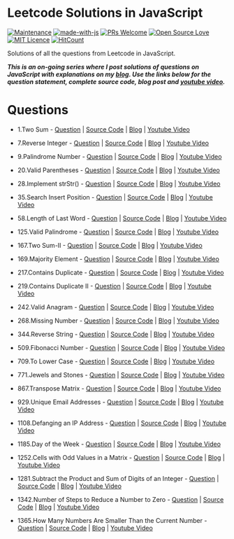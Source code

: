 # Leetcode Solutions in JavaScript

[![Maintenance](https://img.shields.io/badge/Maintained%3F-yes-green.svg)](https://github.com/rishabh1403/leetcode-javascript-solutions/graphs/commit-activity) [![made-with-js](https://img.shields.io/badge/Made%20with-JS-yellowgreen)](https://nodejs.org/) [![PRs Welcome](https://img.shields.io/badge/PRs-welcome-brightgreen.svg?style=flat-square)](http://makeapullrequest.com) [![Open Source Love](https://badges.frapsoft.com/os/v1/open-source.svg?v=103)](https://github.com/ellerbrock/open-source-badges/) [![MIT Licence](https://badges.frapsoft.com/os/mit/mit.svg?v=103)](https://opensource.org/licenses/mit-license.php) [![HitCount](http://hits.dwyl.io/rishabh1403/leetcode-javascript-solutions.svg)](http://hits.dwyl.io/rishabh1403/leetcode-javascript-solutions)

Solutions of all the questions from Leetcode in JavaScript.

***This is an on-going series where I post solutions of questions on JavaScript with explanations on my [blog](https://rishabh1403.com). Use the links below for the question statement, complete source code, blog post and [youtube video](https://youtube.com/rishabh1403).***

# Questions

- 1.Two Sum - [Question](https://leetcode.com/problems/two-sum/) | [Source Code](https://github.com/rishabh1403/leetcode-javascript-solutions/blob/master/1-100/1-two-sum.js) | [Blog](https://rishabh1403.com/leetcode-solution-of-two-sum-in-javascript) | [Youtube Video](https://www.youtube.com/watch?v=qqC9m93ofwI)

- 7.Reverse Integer - [Question](https://leetcode.com/problems/reverse-integer/) | [Source Code](https://github.com/rishabh1403/leetcode-javascript-solutions/blob/master/1-100/7-reverse-integer.js) | [Blog](https://rishabh1403.com/leetcode-solution-of-reverse-integer-in-javascript) | [Youtube Video](https://www.youtube.com/watch?v=cIBwTqjh6VQ)

- 9.Palindrome Number - [Question](https://leetcode.com/problems/palindrome-number/) | [Source Code](https://github.com/rishabh1403/leetcode-javascript-solutions/blob/master/1-100/9-palindrome-number.js) | [Blog](https://rishabh1403.com/leetcode-solution-of-palindrome-number-in-javascript) | [Youtube Video](https://youtu.be/7lCkkX3UAvU)

- 20.Valid Parentheses - [Question](https://leetcode.com/problems/valid-parentheses/) | [Source Code](https://github.com/rishabh1403/leetcode-javascript-solutions/blob/master/1-100/20-valid-parentheses.js) | [Blog](https://rishabh1403.com/posts/coding/leetcode/2019/09/leetcode-solution-of-valid-parentheses-in-javascript) | [Youtube Video](https://youtu.be/OuRH74PiPas)

- 28.Implement strStr() - [Question](https://leetcode.com/problems/implement-strstr/) | [Source Code](https://github.com/rishabh1403/leetcode-javascript-solutions/blob/master/1-100/28-implement-strstr.js) | [Blog](https://rishabh1403.com/posts/coding/leetcode/2020/03/leetcode-implement-strstr) | [Youtube Video](https://youtu.be/pKa_2pLb3Rw)

- 35.Search Insert Position - [Question](https://leetcode.com/problems/search-insert-position/) | [Source Code](https://github.com/rishabh1403/leetcode-javascript-solutions/blob/master/1-100/35-search-insert-position.js) | [Blog](https://rishabh1403.com/posts/coding/leetcode/2020/03/leetcode-search-insert-position) | [Youtube Video](https://youtu.be/l2XPvyTlC6c)

- 58.Length of Last Word - [Question](https://leetcode.com/problems/length-of-last-word/) | [Source Code](https://github.com/rishabh1403/leetcode-javascript-solutions/blob/master/1-100/58-length-of-last-word.js) | [Blog](https://rishabh1403.com/posts/coding/leetcode/2020/03/leetcode-length-of-last-word) | [Youtube Video](https://youtu.be/2PQ4vtnLfnw)

- 125.Valid Palindrome - [Question](https://leetcode.com/problems/valid-palindrome/) | [Source Code](https://github.com/rishabh1403/leetcode-javascript-solutions/blob/master/101-200/125-valid-palindrome.js) | [Blog](https://rishabh1403.com/posts/coding/leetcode/2020/03/leetcode-valid-palindrome) | [Youtube Video](https://youtu.be/zqQRjBbwRew)

- 167.Two Sum-II - [Question](https://leetcode.com/problems/two-sum-ii-input-array-is-sorted/) | [Source Code](https://github.com/rishabh1403/leetcode-javascript-solutions/blob/master/101-200/167-two-sum-ii.js) | [Blog](https://rishabh1403.com/leetcode-solution-of-two-sum-ii-in-javascript) | [Youtube Video](https://www.youtube.com/watch?v=MjxN8HIzIRc)

- 169.Majority Element - [Question](https://leetcode.com/problems/majority-element/) | [Source Code](https://github.com/rishabh1403/leetcode-javascript-solutions/blob/master/101-200/169-majority-element.js) | [Blog]() | [Youtube Video]()

- 217.Contains Duplicate - [Question](https://leetcode.com/problems/contains-duplicate/) | [Source Code](https://github.com/rishabh1403/leetcode-javascript-solutions/blob/master/201-300/217-contains-duplicate.js) | [Blog](https://rishabh1403.com/posts/coding/leetcode/2020/03/leetcode-contains-duplicate) | [Youtube Video](https://youtu.be/cuR5uyV8snc)

- 219.Contains Duplicate II - [Question](https://leetcode.com/problems/contains-duplicate-ii/) | [Source Code](https://github.com/rishabh1403/leetcode-javascript-solutions/blob/master/201-300/219-contains-duplicate-ii.js) | [Blog](https://rishabh1403.com/posts/coding/leetcode/2020/03/leetcode-contains-duplicate-ii) | [Youtube Video](https://youtu.be/O4MF2wBOrTM)

- 242.Valid Anagram - [Question](https://leetcode.com/problems/valid-anagram/) | [Source Code](https://github.com/rishabh1403/leetcode-javascript-solutions/blob/master/201-300/242-valid-anagram.js) | [Blog](https://rishabh1403.com/posts/coding/leetcode/2020/03/leetcode-valid-anagram) | [Youtube Video](https://youtu.be/7z25qqUCOUE)

- 268.Missing Number - [Question](https://leetcode.com/problems/missing-number/) | [Source Code](https://github.com/rishabh1403/leetcode-javascript-solutions/blob/master/201-300/268-missing-number.js) | [Blog](https://rishabh1403.com/posts/coding/leetcode/2020/03/leetcode-missing-number) | [Youtube Video](https://youtu.be/I6AUMvi13fc)

- 344.Reverse String - [Question](https://leetcode.com/problems/reverse-string/) | [Source Code](https://github.com/rishabh1403/leetcode-javascript-solutions/blob/master/301-400/344-reverse-string.js) | [Blog](https://rishabh1403.com/posts/coding/leetcode/2020/04/leetcode-reverse-string) | [Youtube Video](https://youtu.be/8j24rPjGBwU)

- 509.Fibonacci Number - [Question](https://leetcode.com/problems/fibonacci-number/) | [Source Code](https://github.com/rishabh1403/leetcode-javascript-solutions/blob/master/501-600/509-fibonacci-number.js) | [Blog](https://rishabh1403.com/posts/coding/leetcode/2020/04/leetcode-fibonacci-number) | [Youtube Video](https://youtu.be/iyyhQfO_KKY)

- 709.To Lower Case - [Question](https://leetcode.com/problems/to-lower-case/) | [Source Code](https://github.com/rishabh1403/leetcode-javascript-solutions/blob/master/701-800/709-to-lower-case.js) | [Blog](https://rishabh1403.com/posts/coding/leetcode/2020/03/leetcode-to-lower-case) | [Youtube Video](https://youtu.be/jFi7-YgIXJQ)

- 771.Jewels and Stones - [Question](https://leetcode.com/problems/jewels-and-stones/) | [Source Code](https://github.com/rishabh1403/leetcode-javascript-solutions/blob/master/701-800/771-jewels-and-stones.js) | [Blog](https://rishabh1403.com/posts/coding/leetcode/2020/03/leetcode-jewels-and-stones) | [Youtube Video](https://youtu.be/cNVJZF5UT1w)

- 867.Transpose Matrix - [Question](https://leetcode.com/problems/transpose-matrix/) | [Source Code](https://github.com/rishabh1403/leetcode-javascript-solutions/blob/master/801-900/867-transpose-matrix.js) | [Blog]() | [Youtube Video]()

- 929.Unique Email Addresses - [Question](https://leetcode.com/problems/unique-email-addresses/) | [Source Code](https://github.com/rishabh1403/leetcode-javascript-solutions/blob/master/901-1000/929-unique-email-address.js) | [Blog]() | [Youtube Video]()

- 1108.Defanging an IP Address - [Question](https://leetcode.com/problems/defanging-an-ip-address/) | [Source Code](https://github.com/rishabh1403/leetcode-javascript-solutions/blob/master/1101-1200/1108-defang-ip-address.js) | [Blog](https://rishabh1403.com/posts/coding/leetcode/2020/03/leetcode-defang-ip-address) | [Youtube Video](https://youtu.be/s_CepLCQHNY)

- 1185.Day of the Week - [Question](https://leetcode.com/problems/day-of-the-week/) | [Source Code](https://github.com/rishabh1403/leetcode-javascript-solutions/blob/master/1101-1200/1185-day-f-week.js) | [Blog]() | [Youtube Video]()

- 1252.Cells with Odd Values in a Matrix - [Question](https://leetcode.com/problems/cells-with-odd-values-in-a-matrix/) | [Source Code](https://github.com/rishabh1403/leetcode-javascript-solutions/blob/master/1201-1300/1252-cells-with-odd-values.js) | [Blog]() | [Youtube Video]()

- 1281.Subtract the Product and Sum of Digits of an Integer - [Question](https://leetcode.com/problems/subtract-the-product-and-sum-of-digits-of-an-integer/) | [Source Code](https://github.com/rishabh1403/leetcode-javascript-solutions/blob/master/1201-1300/1281-subtract-product-sum-of-digits.js) | [Blog]() | [Youtube Video]()

- 1342.Number of Steps to Reduce a Number to Zero - [Question](https://leetcode.com/problems/number-of-steps-to-reduce-a-number-to-zero/) | [Source Code](https://github.com/rishabh1403/leetcode-javascript-solutions/blob/master/1301-1400/1342-reduce-numer-to-zero.js) | [Blog](https://rishabh1403.com/posts/coding/leetcode/2020/03/leetcode-number-of-steps-to-reduce-a-number-to-zero) | [Youtube Video](https://www.youtube.com/watch?v=sQYhrMf1VMc)

- 1365.How Many Numbers Are Smaller Than the Current Number - [Question](https://leetcode.com/problems/how-many-numbers-are-smaller-than-the-current-number/) | [Source Code](https://github.com/rishabh1403/leetcode-javascript-solutions/blob/master/1301-1400/1365-how-many-numbers-smaller-than-current-number.js) | [Blog](https://rishabh1403.com/posts/coding/leetcode/2020/03/leetcode-how-many-numbers-smaller-than-current-number) | [Youtube Video](https://youtu.be/a2RWy9kqOhs)